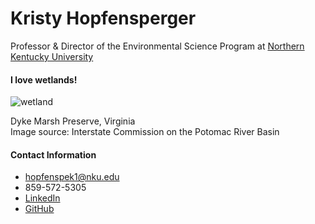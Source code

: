 # Kristy Hopfensperger
Professor & Director of the Environmental Science Program at [Northern Kentucky University](https://www.nku.edu/academics/artsci/programs/undergraduate/environmental-science.html)

#### I love wetlands!
![wetland](https://www.potomacriver.org/wp-content/uploads/2017/08/Flickr-Dykes-Marsh-Geoff-Livingston.jpg "Dyke Marsh Preserve, VA") 

<p>Dyke Marsh Preserve, Virginia<br>  
Image source: Interstate Commission on the Potomac River Basin</p>

#### Contact Information
* hopfenspek1@nku.edu
* 859-572-5305
* [LinkedIn](http://www.linkedin.com/in/kristine-hopfensperger-4a855680)
* [GitHub](https://khopfens.github.io/khopfensperger.github.io)
